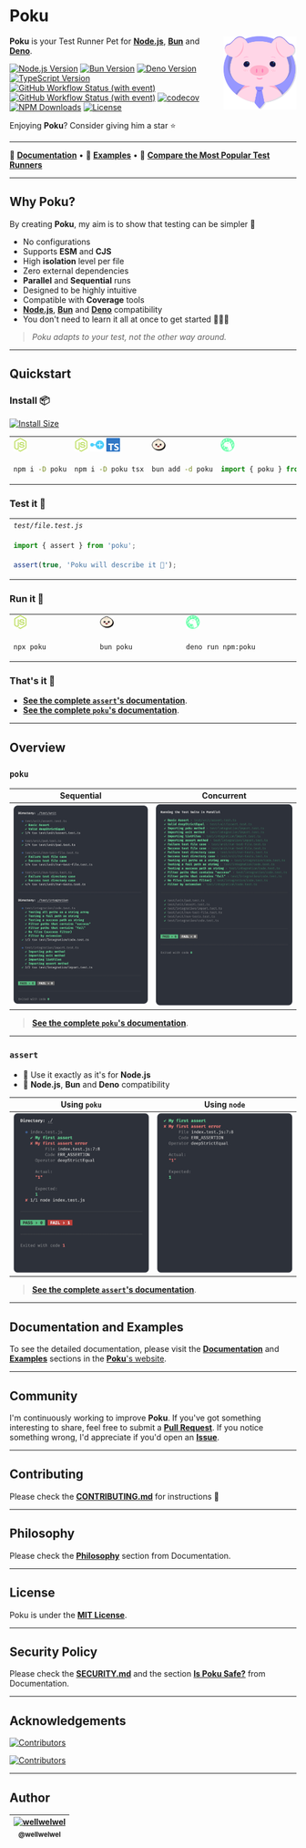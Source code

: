 [node-version-url]: https://github.com/nodejs/node
[node-version-image]: https://img.shields.io/badge/Node.js->=6.0.0-badc58
[bun-version-url]: https://github.com/oven-sh/bun
[bun-version-image]: https://img.shields.io/badge/Bun->=0.5.3-f471b5
[deno-version-url]: https://github.com/denoland/deno
[deno-version-image]: https://img.shields.io/badge/Deno->=1.30.0-70ffaf
[typescript-url]: https://github.com/microsoft/TypeScript
[typescript-version-image]: https://img.shields.io/badge/TypeScript->=5.0.2-3077c6
[ci-url]: https://github.com/wellwelwel/poku/actions/workflows/ci.yml?query=branch%3Amain
[ci-image]: https://img.shields.io/github/actions/workflow/status/wellwelwel/poku/ci.yml?event=push&style=flat&label=CI&branch=main
[ql-url]: https://github.com/wellwelwel/poku/actions/workflows/codeql.yml?query=branch%3Amain
[ql-image]: https://img.shields.io/github/actions/workflow/status/wellwelwel/poku/ci-codeql.yml?event=push&style=flat&label=Code%20QL&branch=main
[license-url]: https://github.com/wellwelwel/poku/blob/main/LICENSE
[license-image]: https://img.shields.io/npm/l/poku.svg?maxAge=2592000&color=9c88ff&label=License
[downloads-image]: https://img.shields.io/npm/dt/poku.svg?&color=FFC312&label=Downloads
[downloads-url]: https://npmjs.org/package/poku

# Poku

<img align="right" width="128" height="128" alt="Logo" src="https://raw.githubusercontent.com/wellwelwel/poku/main/.github/assets/readme/poku.svg">

**Poku** is your Test Runner Pet for [**Node.js**][node-version-url], [**Bun**][bun-version-url] and [**Deno**][deno-version-url].

[![Node.js Version][node-version-image]][node-version-url]
[![Bun Version][bun-version-image]][bun-version-url]
[![Deno Version][deno-version-image]][deno-version-url]
[![TypeScript Version][typescript-version-image]][typescript-url]
[![GitHub Workflow Status (with event)][ci-image]][ci-url]
[![GitHub Workflow Status (with event)][ql-image]][ql-url]
[![codecov](https://codecov.io/gh/wellwelwel/poku/graph/badge.svg?token=8GV3WHDPJH)](https://codecov.io/gh/wellwelwel/poku)
[![NPM Downloads][downloads-image]][downloads-url]
[![License][license-image]][license-url]

Enjoying **Poku**? Consider giving him a star ⭐️

---

🐷 [**Documentation**](https://poku.io) • 🧪 [**Examples**](https://poku.io/docs/category/examples) • 🔬 [**Compare the Most Popular Test Runners**](https://poku.io/docs/comparing)

---

## Why Poku?

By creating **Poku**, my aim is to show that testing can be simpler 🌱

- No configurations
- Supports **ESM** and **CJS**
- High **isolation** level per file
- Zero external dependencies
- **Parallel** and **Sequential** runs
- Designed to be highly intuitive
- Compatible with **Coverage** tools
- [**Node.js**][node-version-url], [**Bun**][bun-version-url] and [**Deno**][deno-version-url] compatibility
- You don't need to learn it all at once to get started 🧑🏻‍🎓

> _Poku adapts to your test, not the other way around._

---

## Quickstart

### Install 📦

[![Install Size](https://packagephobia.com/badge?p=poku)](https://packagephobia.com/result?p=poku)

<table>
<tr>
<td><img src="https://raw.githubusercontent.com/wellwelwel/poku/main/.github/assets/readme/node-js.svg" width="24" /></td>
<td><img src="https://raw.githubusercontent.com/wellwelwel/poku/main/.github/assets/readme/node-js.svg" width="24" /> <img src="https://raw.githubusercontent.com/wellwelwel/poku/main/.github/assets/readme/plus.svg" width="24" /> <img src="https://raw.githubusercontent.com/wellwelwel/poku/main/.github/assets/readme/typescript.svg" width="24" /></td>
<td><img src="https://raw.githubusercontent.com/wellwelwel/poku/main/.github/assets/readme/bun.svg" width="24" /></td>
<td><img src="https://raw.githubusercontent.com/wellwelwel/poku/main/.github/assets/readme/deno.svg" width="24" /></td>
</tr>
<tr>
<td width="400">

```bash
npm i -D poku
```

</td>
<td width="400">

```bash
npm i -D poku tsx
```

</td>
<td width="400">

```bash
bun add -d poku
```

</td>
<td width="400">

```ts
import { poku } from 'npm:poku';
```

</td>
</tr>
</table>

### Test it 🔬

<table>
<tr>
<td>
<em><code>test/file.test.js</code></em>
</td>
</tr>
<tr>
<td width="1200">

```ts
import { assert } from 'poku';

assert(true, 'Poku will describe it 🐷');
```

</td>
</tr>
</table>

### Run it 🚀

<table>
<tr>
<td><img src="https://raw.githubusercontent.com/wellwelwel/poku/main/.github/assets/readme/node-js.svg" width="24" /></td>
<td><img src="https://raw.githubusercontent.com/wellwelwel/poku/main/.github/assets/readme/bun.svg" width="24" /></td>
<td><img src="https://raw.githubusercontent.com/wellwelwel/poku/main/.github/assets/readme/deno.svg" width="24" /></td>
</tr>
<tr>
<td width="400">

```bash
npx poku
```

</td>
<td width="400">

```bash
bun poku
```

</td>
<td width="400">

```bash
deno run npm:poku
```

</td>
</tr>
</table>

### That's it 🎉

- [**See the complete `assert`'s documentation**](https://poku.io/docs/documentation/assert).
- [**See the complete `poku`'s documentation**](https://poku.io/docs/category/poku).

---

## Overview

### `poku`

| Sequential                                                                                                | Concurrent                                                                                              |
| --------------------------------------------------------------------------------------------------------- | ------------------------------------------------------------------------------------------------------- |
| <img src="https://raw.githubusercontent.com/wellwelwel/poku/main/.github/assets/readme/sequential.png" /> | <img src="https://raw.githubusercontent.com/wellwelwel/poku/main/.github/assets/readme/parallel.png" /> |

> [**See the complete `poku`'s documentation**](https://poku.io/docs/category/poku).

---

### `assert`

- 💚 Use it exactly as it's for **Node.js**
- 🐷 **Node.js**, **Bun** and **Deno** compatibility

| Using `poku`                                                                                               | Using `node`                                                                                               |
| ---------------------------------------------------------------------------------------------------------- | ---------------------------------------------------------------------------------------------------------- |
| <img src="https://raw.githubusercontent.com/wellwelwel/poku/main/.github/assets/readme/assert-poku.png" /> | <img src="https://raw.githubusercontent.com/wellwelwel/poku/main/.github/assets/readme/assert-node.png" /> |

> [**See the complete `assert`'s documentation**](https://poku.io/docs/documentation/assert).

---

## Documentation and Examples

To see the detailed documentation, please visit the [**Documentation**](https://poku.io/docs/category/documentation) and [**Examples**](https://poku.io/docs/category/examples) sections in the [**Poku**'s website](https://poku.io).

---

## Community

I'm continuously working to improve **Poku**. If you've got something interesting to share, feel free to submit a [**Pull Request**](https://github.com/wellwelwel/poku/compare). If you notice something wrong, I'd appreciate if you'd open an [**Issue**](https://github.com/wellwelwel/poku/issues/new).

---

## Contributing

Please check the [**CONTRIBUTING.md**](./CONTRIBUTING.md) for instructions 🚀

---

## Philosophy

Please check the [**Philosophy**](https://poku.io/docs/philosophy) section from Documentation.

---

## License

Poku is under the [**MIT License**](./LICENSE).

---

## Security Policy

Please check the [**SECURITY.md**](./SECURITY.md) and the section [**Is Poku Safe?**](https://poku.io/docs/security) from Documentation.

---

## Acknowledgements

[![Contributors](https://img.shields.io/github/contributors/wellwelwel/poku)](https://github.com/wellwelwel/poku/graphs/contributors)

[![Contributors](https://contrib.rocks/image?repo=wellwelwel/poku)](https://github.com/wellwelwel/poku/graphs/contributors)

---

## Author

| [![wellwelwel](https://avatars.githubusercontent.com/u/46850407?v=4?v=3&s=115)<br><sub>@wellwelwel</sub>](https://github.com/wellwelwel) |
| :--------------------------------------------------------------------------------------------------------------------------------------: |
